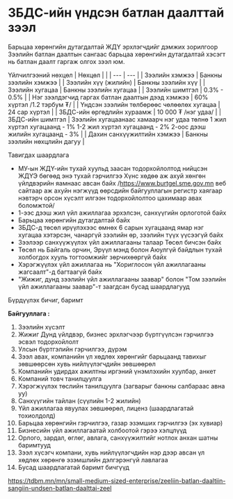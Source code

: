 # ЗБДС-ийн үндсэн батлан даалттай зээл

Барьцаа хөрөнгийн дутагдалтай ЖДҮ эрхлэгчдийг дэмжих зорилгоор Зээлийн батлан даалтын сангаас барьцаа хөрөнгийн дутагдалтай хэсэгт нь батлан даалт гаргаж олгох зээл юм.

Үйлчилгээний нөхцөл
| Нөхцөл | |
| --- | --- |
| Зээлийн хэмжээ | Банкны зээлийн хэмжээ |
| Зээлийн хүү (жилийн) | Банкны зээлийн хүү |
| Зээлийн хугацаа | Банкны зээлийн хугацаа |
| Зээлийн шимтгэл | 0.3% - 0.5% |
| Нэг зээлдэгчид гаргах батлан даалтын дээд хэмжээ | 60% хүртэл /1.2 тэрбум ₮/ |
| Үндсэн зээлийн төлбөрөөс чөлөөлөх хугацаа | 24 сар хүртэл |
| ЗБДС-ийн өргөдлийн хураамж | 10 000 ₮ /нэг удаа/ |
| ЗБДС-ийн шимтгэл | Зээлийн хугацаанаас хамаарч нэг удаа төлнө 1 жил хүртэл хугацаанд - 1% 1-2 жил хүртэл хугацаанд - 2% 2-оос дээш жилийн хугацаанд - 3% |
| Дахин санхүүжилтийн хэмжээ | Банкны зээлийн нөхцлийн дагуу |

Тавигдах шаардлага

- МУ-ын ЖДҮ-ийн тухай хуульд заасан тодорхойлолтод нийцсэн ЖДҮЭ бөгөөд энэ тухай гэрчилгээ Хүнс хөдөө аж ахуй хөнгөн үйлдвэрийн яамнаас авсан байх /<https://www.burtgel.sme.gov.mn> веб сайтаар аж ахуйн нэгжүүд өөрсдийн байгууллагын регистр хаягаар нэвтэрч орсон хүсэлт илгээн тодорхойлолтоо цахимаар авах боломжтой/
- 1-ээс дээш жил үйл ажиллагаа эрхэлсэн, санхүүгийн орлоготой байх
- Барьцаа хөрөнгийн дутагдалтай байх
- ЗБДС-д төсөл ирүүлэхээс өмнөх 6 сарын хугацаанд ямар нэг хугацаа хэтэрсэн, чанаргүй зээлийн өр, зээлийн түүх үүсээгүй байх
- Зээлээр санхүүжүүлэх үйл ажиллагааны талаар Төсөл бичсэн байх
- Төсөл нь Байгаль орчин, Эрүүл мэнд болон Аюулгүй байдлын тухай холбогдох хууль тогтоомжийг зөрчихөөргүй байх
- Хэрэгжүүлэх үйл ажиллагаа нь "Хориглосон үйл ажиллагааны жагсаалт"-д багтаагүй байх
- "Жижиг, дунд зээлийн үйл ажиллагааны заавар" болон "Том зээлийн үйл ажиллагааны заавар"-т заагдсан бусад шаардлагууд

Бүрдүүлэх бичиг, баримт

**Байгууллага :**

1. Зээлийн хүсэлт
2. Жижиг Дунд үйлдвэр, бизнес эрхлэгчээр бүртгүүлсэн гэрчилгээ эсвэл тодорхойлолт
3. Улсын бүртгэлийн гэрчилгээ, дүрэм
4. Зээл авах, компанийн үл хөдлөх хөрөнгийг барьцаанд тавихыг зөвшөөрсөн хувь нийлүүлэгчдийн зөвшөөрөл
5. Компанийн удирдах ажилтны иргэний үнэмлэхийн хуулбар, анкет
6. Компаний товч танилцуулга
7. Хэрэгжүүлэх төслийн танилцуулга (загварыг банкны салбараас авна уу)
8. Санхүүгийн тайлан (сүүлийн 1-2 жилийн)
9. Үйл ажиллагаа явуулах зөвшөөрөл, лиценз (шаардлагатай тохиолдолд)
10. Барьцаа хөрөнгийн гэрчилгээ, газар эзэмших гэрчилгээ (эх хувиар)
11. Бизнесийн үйл ажиллагаатай холбоотой гэрээ хэлцлүүд
12. Орлого, зардал, өглөг, авлага, санхүүжилтийг нотлох анхан шатны баримтууд
13. Зээл хүсэгч компани, хувь нийлүүлэгчдийн нэр дээр авсан үл хөдлөх хөрөнгө эзэмшлийн дэлгэрэнгүй лавлагаа
14. Бусад шаардлагатай баримт бичгүүд

https://tdbm.mn/mn/small-medium-sized-enterprise/zeeliin-batlan-daaltiin-sangiin-undsen-batlan-daalttai-zeel